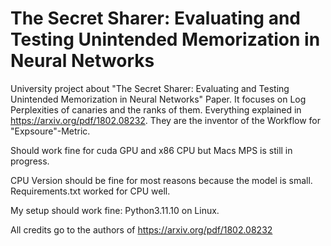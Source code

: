 # The Secret Sharer: Evaluating and Testing Unintended Memorization in Neural Networks

University project about "The Secret Sharer: Evaluating and Testing
Unintended Memorization in Neural Networks" Paper. It focuses on Log Perplexities of canaries and the ranks of them. Everything explained in https://arxiv.org/pdf/1802.08232. They are the inventor of the Workflow for "Expsoure"-Metric.

Should work fine for cuda GPU and x86 CPU but Macs MPS is still in progress.

CPU Version should be fine for most reasons because the model is small. Requirements.txt worked for CPU well.

My setup should work fine: Python3.11.10 on Linux.

All credits go to the authors of https://arxiv.org/pdf/1802.08232
